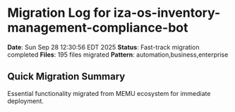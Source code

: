 # Migration Log for iza-os-inventory-management-compliance-bot

**Date**: Sun Sep 28 12:30:56 EDT 2025
**Status**: Fast-track migration completed
**Files**:      195 files migrated
**Pattern**: automation,business,enterprise

## Quick Migration Summary
Essential functionality migrated from MEMU ecosystem for immediate deployment.
